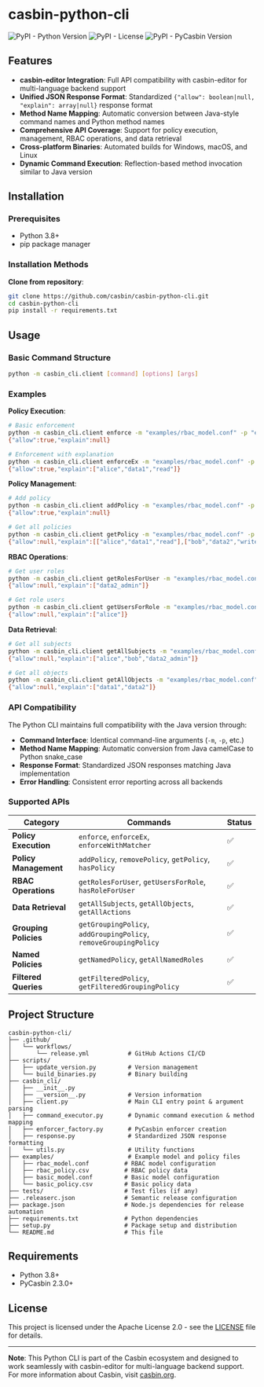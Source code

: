 # casbin-python-cli

![PyPI - Python Version](https://img.shields.io/badge/python-3.8%2B-blue)
![PyPI - License](https://img.shields.io/badge/license-Apache%202.0-green)
![PyPI - PyCasbin Version](https://img.shields.io/badge/pycasbin-2.3.0%2B-orange)

## Features

- **casbin-editor Integration**: Full API compatibility with casbin-editor for multi-language backend support
- **Unified JSON Response Format**: Standardized `{"allow": boolean|null, "explain": array|null}` response format
- **Method Name Mapping**: Automatic conversion between Java-style command names and Python method names
- **Comprehensive API Coverage**: Support for policy execution, management, RBAC operations, and data retrieval
- **Cross-platform Binaries**: Automated builds for Windows, macOS, and Linux
- **Dynamic Command Execution**: Reflection-based method invocation similar to Java version

## Installation

### Prerequisites

- Python 3.8+
- pip package manager

### Installation Methods

**Clone from repository**:

```bash
git clone https://github.com/casbin/casbin-python-cli.git
cd casbin-python-cli
pip install -r requirements.txt
```

## Usage

### Basic Command Structure

```bash
python -m casbin_cli.client [command] [options] [args]
```

### Examples

**Policy Execution**:
```bash
# Basic enforcement
python -m casbin_cli.client enforce -m "examples/rbac_model.conf" -p "examples/rbac_policy.csv" "alice" "data1" "read"
{"allow":true,"explain":null}

# Enforcement with explanation
python -m casbin_cli.client enforceEx -m "examples/rbac_model.conf" -p "examples/rbac_policy.csv" "alice" "data1" "read"
{"allow":true,"explain":["alice","data1","read"]}
```

**Policy Management**:
```bash
# Add policy
python -m casbin_cli.client addPolicy -m "examples/rbac_model.conf" -p "examples/rbac_policy.csv" "eve" "data3" "read"
{"allow":true,"explain":null}

# Get all policies
python -m casbin_cli.client getPolicy -m "examples/rbac_model.conf" -p "examples/rbac_policy.csv"
{"allow":null,"explain":[["alice","data1","read"],["bob","data2","write"]]}
```

**RBAC Operations**:
```bash
# Get user roles
python -m casbin_cli.client getRolesForUser -m "examples/rbac_model.conf" -p "examples/rbac_policy.csv" "alice"
{"allow":null,"explain":["data2_admin"]}

# Get role users
python -m casbin_cli.client getUsersForRole -m "examples/rbac_model.conf" -p "examples/rbac_policy.csv" "data2_admin"
{"allow":null,"explain":["alice"]}
```

**Data Retrieval**:
```bash
# Get all subjects
python -m casbin_cli.client getAllSubjects -m "examples/rbac_model.conf" -p "examples/rbac_policy.csv"
{"allow":null,"explain":["alice","bob","data2_admin"]}

# Get all objects
python -m casbin_cli.client getAllObjects -m "examples/rbac_model.conf" -p "examples/rbac_policy.csv"
{"allow":null,"explain":["data1","data2"]}
```

### API Compatibility

The Python CLI maintains full compatibility with the Java version through:

- **Command Interface**: Identical command-line arguments (`-m`, `-p`, etc.)
- **Method Name Mapping**: Automatic conversion from Java camelCase to Python snake_case
- **Response Format**: Standardized JSON responses matching Java implementation
- **Error Handling**: Consistent error reporting across all backends

### Supported APIs

| Category              | Commands                                                     | Status |
| --------------------- | ------------------------------------------------------------ | ------ |
| **Policy Execution**  | `enforce`, `enforceEx`, `enforceWithMatcher`                 | ✅      |
| **Policy Management** | `addPolicy`, `removePolicy`, `getPolicy`, `hasPolicy`        | ✅      |
| **RBAC Operations**   | `getRolesForUser`, `getUsersForRole`, `hasRoleForUser`       | ✅      |
| **Data Retrieval**    | `getAllSubjects`, `getAllObjects`, `getAllActions`           | ✅      |
| **Grouping Policies** | `getGroupingPolicy`, `addGroupingPolicy`, `removeGroupingPolicy` | ✅      |
| **Named Policies**    | `getNamedPolicy`, `getAllNamedRoles`                         | ✅      |
| **Filtered Queries**  | `getFilteredPolicy`, `getFilteredGroupingPolicy`             | ✅      |

## Project Structure

```
casbin-python-cli/  
├── .github/  
│   └── workflows/  
│       └── release.yml           # GitHub Actions CI/CD  
├── scripts/  
│   ├── update_version.py         # Version management  
│   └── build_binaries.py         # Binary building  
├── casbin_cli/  
│   ├── __init__.py  
│   ├── __version__.py            # Version information
│   ├── client.py                 # Main CLI entry point & argument parsing
│   ├── command_executor.py       # Dynamic command execution & method mapping
│   ├── enforcer_factory.py       # PyCasbin enforcer creation
│   ├── response.py               # Standardized JSON response formatting
│   └── utils.py                  # Utility functions
├── examples/                     # Example model and policy files
│   ├── rbac_model.conf          # RBAC model configuration
│   ├── rbac_policy.csv          # RBAC policy data
│   ├── basic_model.conf         # Basic model configuration
│   └── basic_policy.csv         # Basic policy data
├── tests/                       # Test files (if any)
├── .releaserc.json              # Semantic release configuration
├── package.json                 # Node.js dependencies for release automation
├── requirements.txt             # Python dependencies
├── setup.py                     # Package setup and distribution
└── README.md                    # This file
```

## Requirements

- Python 3.8+
- PyCasbin 2.3.0+

## License

This project is licensed under the Apache License 2.0 - see the [LICENSE](LICENSE) file for details.

---

**Note**: This Python CLI is part of the Casbin ecosystem and designed to work seamlessly with casbin-editor for multi-language backend support. For more information about Casbin, visit [casbin.org](https://casbin.org).
